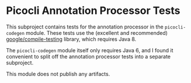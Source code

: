 # Picocli Annotation Processor Tests

This subproject contains tests for the annotation processor in the `picocli-codegen` module. 
These tests use the (excellent and recommended) [google/compile-testing](https://github.com/google/compile-testing) library, which requires Java 8.

The `picocli-codegen` module itself only requires Java 6, and I found it convenient to split off the annotation processor tests into a separate subproject.

This module does not publish any artifacts.

